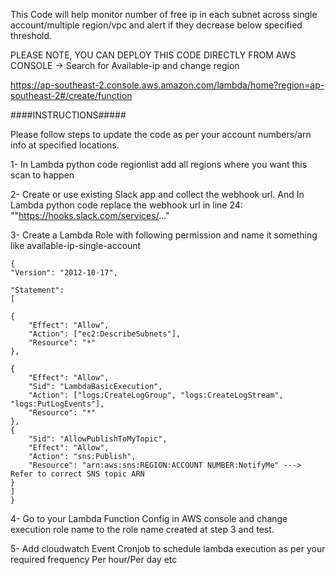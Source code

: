 This Code will help monitor number of free ip in each subnet across single account/multiple region/vpc and alert if they decrease below specified threshold.


PLEASE NOTE, YOU CAN DEPLOY THIS CODE DIRECTLY FROM AWS CONSOLE -> Search for Available-ip and change region

https://ap-southeast-2.console.aws.amazon.com/lambda/home?region=ap-southeast-2#/create/function


####INSTRUCTIONS#####

Please follow steps to update the code as per your account numbers/arn info at specified locations.

1- In Lambda python code regionlist add all regions where you want this scan to happen

2- Create or use existing Slack app and collect the webhook url. And In Lambda python code replace the webhook url in line 24: ""https://hooks.slack.com/services/..."

3- Create a Lambda Role with following permission and name it something like available-ip-single-account

	{ 
	"Version": "2012-10-17",

	"Statement": 
	[

	{
		"Effect": "Allow",
		"Action": ["ec2:DescribeSubnets"],
		"Resource": "*"
	},

	{
		"Effect": "Allow",
		"Sid": "LambdaBasicExecution",
		"Action": ["logs:CreateLogGroup", "logs:CreateLogStream", "logs:PutLogEvents"],
		"Resource": "*"
	},
	{
		"Sid": "AllowPublishToMyTopic",
		"Effect": "Allow",
		"Action": "sns:Publish",
		"Resource": "arn:aws:sns:REGION:ACCOUNT NUMBER:NotifyMe" ---> Refer to correct SNS topic ARN
	}
	]
	}

4- Go to your Lambda Function Config in AWS console and change execution role name to the role name created at step 3 and test.

5- Add cloudwatch Event Cronjob to schedule lambda execution as per your required frequency Per hour/Per day etc
